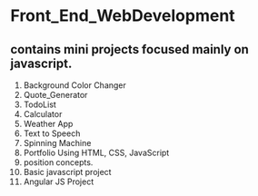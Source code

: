 # Front_End_WebDevelopment

## contains mini projects focused mainly on javascript.

1. Background Color Changer
2. Quote_Generator
3. TodoList
4. Calculator
5. Weather App
6. Text to Speech
7. Spinning Machine
8. Portfolio Using HTML, CSS, JavaScript
9. position concepts.
10. Basic javascript project
11. Angular JS Project

